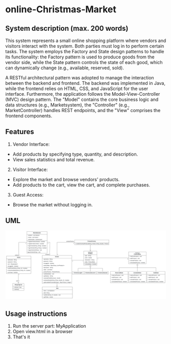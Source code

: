 # online-Christmas-Market

## System description (max. 200 words)

This system represents a small online shopping platform where vendors and visitors interact with the system. Both parties must log in to perform certain tasks. The system employs the Factory and State design patterns to handle its functionality: the Factory pattern is used to produce goods from the vendor side, while the State pattern controls the state of each good, which can dynamically change (e.g., available, reserved, sold).

A RESTful architectural pattern was adopted to manage the interaction between the backend and frontend. The backend was implemented in Java, while the frontend relies on HTML, CSS, and JavaScript for the user interface. Furthermore, the application follows the Model-View-Controller (MVC) design pattern. The "Model" contains the core business logic and data structures (e.g., Marketsystem), the "Controller" (e.g., MarketController) handles REST endpoints, and the "View" comprises the frontend components.
## Features

1. Vendor Interface:
- Add products by specifying type, quantity, and description. 
- View sales statistics and total revenue.

2. Visitor Interface:
- Explore the market and browse vendors' products.
- Add products to the cart, view the cart, and complete purchases.

3. Guest Access:
- Browse the market without logging in.


## UML
![UML Class Diagram](uml.png)

## Usage instructions

1. Run the server part: MyApplication
2. Open view.html in a browser
3. That's it
